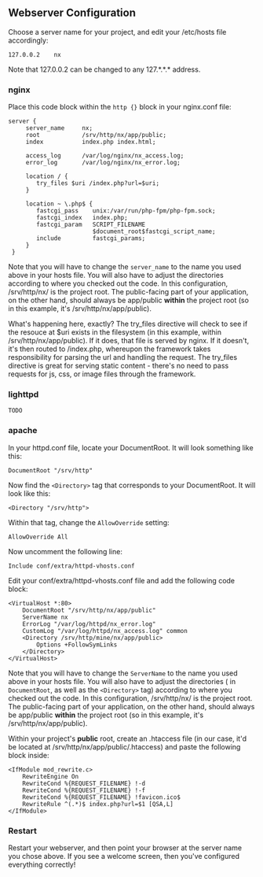 ## Webserver Configuration

Choose a server name for your project, and edit your
/etc/hosts file accordingly:

    127.0.0.2    nx

Note that 127.0.0.2 can be changed to any 127.\*.\*.\* address.

### nginx

Place this code block within the `http {}` block
in your nginx.conf file:

	server {
	     server_name     nx;
	     root            /srv/http/nx/app/public;
	     index           index.php index.html;

	     access_log      /var/log/nginx/nx_access.log;
	     error_log       /var/log/nginx/nx_error.log;

	     location / {
            try_files $uri /index.php?url=$uri;
	     }

	     location ~ \.php$ {
            fastcgi_pass    unix:/var/run/php-fpm/php-fpm.sock;
            fastcgi_index   index.php;
            fastcgi_param   SCRIPT_FILENAME
                            $document_root$fastcgi_script_name;
            include         fastcgi_params;
	     }
	 }


Note that you will have to change the `server_name` to
the name you used above in your hosts file.  You will also
have to adjust the directories according to where you checked
out the code.  In this configuration, /srv/http/nx/ is the
project root.  The public-facing part of your application,
on the other hand, should always be app/public **within** the
project root (so in this example, it's /srv/http/nx/app/public).

What's happening here, exactly?  The try\_files directive will check
to see if the resouce at $uri exists in the filesystem (in this
example, within /srv/http/nx/app/public).  If it does, that file is
served by nginx.  If it doesn't, it's then routed to /index.php,
whereupon the framework takes responsibility for parsing the url
and handling the request.  The try\_files directive is great for
serving static content - there's no need to pass requests for
js, css, or image files through the framework.

### lighttpd

    TODO

### apache

In your httpd.conf file, locate your DocumentRoot.  It
will look something like this:

    DocumentRoot "/srv/http"

Now find the `<Directory>` tag that corresponds to your
DocumentRoot.  It will look like this:

    <Directory "/srv/http">

Within that tag, change the `AllowOverride` setting:

    AllowOverride All

Now uncomment the following line:

    Include conf/extra/httpd-vhosts.conf

Edit your conf/extra/httpd-vhosts.conf file and add the following code block:

    <VirtualHost *:80>
        DocumentRoot "/srv/http/nx/app/public"
        ServerName nx
        ErrorLog "/var/log/httpd/nx_error.log"
        CustomLog "/var/log/httpd/nx_access.log" common
        <Directory /srv/http/mine/nx/app/public>
            Options +FollowSymLinks
        </Directory>
    </VirtualHost>

Note that you will have to change the `ServerName` to
the name you used above in your hosts file.  You will also
have to adjust the directories ( in `DocumentRoot`, as well
as the `<Directory>` tag) according to where you checked
out the code.  In this configuration, /srv/http/nx/ is the
project root.  The public-facing part of your application,
on the other hand, should always be app/public **within** the
project root (so in this example, it's /srv/http/nx/app/public).

Within your project's **public** root, create an .htaccess file
(in our case, it'd be located at /srv/http/nx/app/public/.htaccess)
and paste the following block inside:

    <IfModule mod_rewrite.c>
        RewriteEngine On
        RewriteCond %{REQUEST_FILENAME} !-d
        RewriteCond %{REQUEST_FILENAME} !-f
        RewriteCond %{REQUEST_FILENAME} !favicon.ico$
        RewriteRule ^(.*)$ index.php?url=$1 [QSA,L]
    </IfModule>

### Restart

Restart your webserver, and then point your browser at the server name
you chose above.  If you see a welcome screen, then you've configured
everything correctly!
